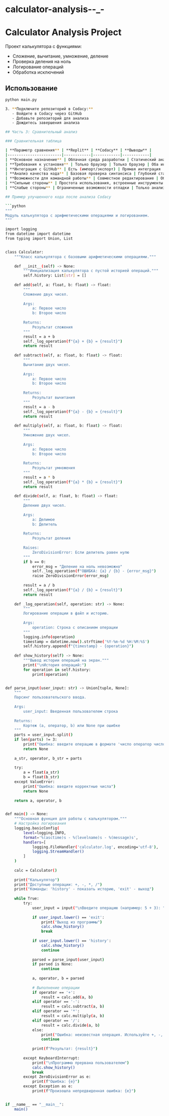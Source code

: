 # calculator-analysis--_-
# Calculator Analysis Project

Проект калькулятора с функциями:
- Сложение, вычитание, умножение, деление
- Проверка деления на ноль
- Логирование операций
- Обработка исключений

## Использование
```bash
python main.py

3. **Подключите репозиторий в Codacy:**
   - Войдите в Codacy через GitHub
   - Добавьте репозиторий для анализа
   - Дождитесь завершения анализа

## Часть 3: Сравнительный анализ

### Сравнительная таблица

| **Параметр сравнения** | **Replit** | **Codacy** | **Выводы** |
|------------------------|------------|------------|------------|
| **Основное назначение** | Облачная среда разработки | Статический анализ качества кода | Replit - для написания кода, Codacy - для контроля качества |
| **Требования к установке** | Только браузер | Только браузер | Оба инструмента не требуют установки ПО |
| **Интеграция с GitHub** | Есть (импорт/экспорт) | Прямая интеграция | Codacy имеет более глубокую интеграцию |
| **Анализ качества кода** | Базовая проверка синтаксиса | Глубокий статический анализ | Codacy предоставляет детальную аналитику |
| **Возможности для командной работы** | Совместное редактирование | Общие отчеты качества | Оба поддерживают командную работу |
| **Сильные стороны** | Простота использования, встроенные инструменты | Детальный анализ, интеграция с CI/CD | Инструменты дополняют друг друга |
| **Слабые стороны** | Ограниченные возможности отладки | Только анализ, нет редактирования | Лучше использовать вместе |

## Пример улучшенного кода после анализа Codacy

```python
"""
Модуль калькулятора с арифметическими операциями и логированием.
"""

import logging
from datetime import datetime
from typing import Union, List


class Calculator:
    """Класс калькулятора с базовыми арифметическими операциями."""
    
    def __init__(self) -> None:
        """Инициализация калькулятора с пустой историей операций."""
        self.history: List[str] = []
    
    def add(self, a: float, b: float) -> float:
        """
        Сложение двух чисел.
        
        Args:
            a: Первое число
            b: Второе число
            
        Returns:
            Результат сложения
        """
        result = a + b
        self._log_operation(f"{a} + {b} = {result}")
        return result
    
    def subtract(self, a: float, b: float) -> float:
        """
        Вычитание двух чисел.
        
        Args:
            a: Первое число
            b: Второе число
            
        Returns:
            Результат вычитания
        """
        result = a - b
        self._log_operation(f"{a} - {b} = {result}")
        return result
    
    def multiply(self, a: float, b: float) -> float:
        """
        Умножение двух чисел.
        
        Args:
            a: Первое число
            b: Второе число
            
        Returns:
            Результат умножения
        """
        result = a * b
        self._log_operation(f"{a} * {b} = {result}")
        return result
    
    def divide(self, a: float, b: float) -> float:
        """
        Деление двух чисел.
        
        Args:
            a: Делимое
            b: Делитель
            
        Returns:
            Результат деления
            
        Raises:
            ZeroDivisionError: Если делитель равен нулю
        """
        if b == 0:
            error_msg = "Деление на ноль невозможно"
            self._log_operation(f"ОШИБКА: {a} / {b} - {error_msg}")
            raise ZeroDivisionError(error_msg)
        
        result = a / b
        self._log_operation(f"{a} / {b} = {result}")
        return result
    
    def _log_operation(self, operation: str) -> None:
        """
        Логирование операции в файл и историю.
        
        Args:
            operation: Строка с описанием операции
        """
        logging.info(operation)
        timestamp = datetime.now().strftime('%Y-%m-%d %H:%M:%S')
        self.history.append(f"{timestamp} - {operation}")
    
    def show_history(self) -> None:
        """Вывод истории операций на экран."""
        print("\nИстория операций:")
        for operation in self.history:
            print(operation)


def parse_input(user_input: str) -> Union[tuple, None]:
    """
    Парсинг пользовательского ввода.
    
    Args:
        user_input: Введенная пользователем строка
        
    Returns:
        Кортеж (a, оператор, b) или None при ошибке
    """
    parts = user_input.split()
    if len(parts) != 3:
        print("Ошибка: введите операцию в формате 'число оператор число'")
        return None
    
    a_str, operator, b_str = parts
    
    try:
        a = float(a_str)
        b = float(b_str)
    except ValueError:
        print("Ошибка: введите корректные числа")
        return None
    
    return a, operator, b


def main() -> None:
    """Основная функция для работы с калькулятором."""
    # Настройка логирования
    logging.basicConfig(
        level=logging.INFO,
        format='%(asctime)s - %(levelname)s - %(message)s',
        handlers=[
            logging.FileHandler('calculator.log', encoding='utf-8'),
            logging.StreamHandler()
        ]
    )
    
    calc = Calculator()
    
    print("Калькулятор")
    print("Доступные операции: +, -, *, /")
    print("Команды: 'history' - показать историю, 'exit' - выход")
    
    while True:
        try:
            user_input = input("\nВведите операцию (например: 5 + 3): ").strip()
            
            if user_input.lower() == 'exit':
                print("Выход из программы")
                calc.show_history()
                break
            
            if user_input.lower() == 'history':
                calc.show_history()
                continue
            
            parsed = parse_input(user_input)
            if parsed is None:
                continue
            
            a, operator, b = parsed
            
            # Выполнение операции
            if operator == '+':
                result = calc.add(a, b)
            elif operator == '-':
                result = calc.subtract(a, b)
            elif operator == '*':
                result = calc.multiply(a, b)
            elif operator == '/':
                result = calc.divide(a, b)
            else:
                print("Ошибка: неизвестная операция. Используйте +, -, *, /")
                continue
            
            print(f"Результат: {result}")
            
        except KeyboardInterrupt:
            print("\nПрограмма прервана пользователем")
            calc.show_history()
            break
        except ZeroDivisionError as e:
            print(f"Ошибка: {e}")
        except Exception as e:
            print(f"Произошла непредвиденная ошибка: {e}")


if __name__ == "__main__":
    main()
